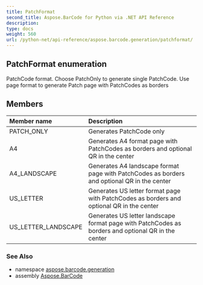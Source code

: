 ```yaml
---
title: PatchFormat
second_title: Aspose.BarCode for Python via .NET API Reference
description: 
type: docs
weight: 560
url: /python-net/api-reference/aspose.barcode.generation/patchformat/
---
```


## PatchFormat enumeration

PatchCode format. Choose PatchOnly to generate single PatchCode. Use page format to generate Patch page with PatchCodes as borders

## Members
| Member name | Description |
| :- | :- |
|PATCH_ONLY|Generates PatchCode only|
|A4|Generates A4 format page with PatchCodes as borders and optional QR in the center|
|A4_LANDSCAPE|Generates A4 landscape format page with PatchCodes as borders and optional QR in the center|
|US_LETTER|Generates US letter format page with PatchCodes as borders and optional QR in the center|
|US_LETTER_LANDSCAPE|Generates US letter landscape format page with PatchCodes as borders and optional QR in the center|

### See Also

* namespace [aspose.barcode.generation](/barcode/python-net/api-reference/aspose.barcode.generation/)
* assembly [Aspose.BarCode](/barcode/python-net/api-reference/)

